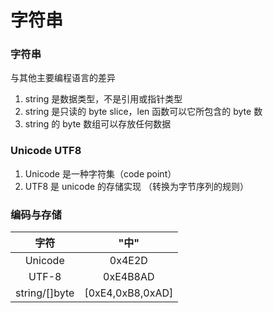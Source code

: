 # 字符串

### 字符串

与其他主要编程语⾔的差异

1. string 是数据类型，不是引⽤或指针类型
2. string 是只读的 byte slice，len 函数可以它所包含的 byte 数
3. string 的 byte 数组可以存放任何数据

### Unicode UTF8

1. Unicode 是⼀种字符集（code point）
2. UTF8 是 unicode 的存储实现 （转换为字节序列的规则）

### 编码与存储

|字符|             "中"|
| :----: |:----:|
|Unicode   |       0x4E2D|
|UTF-8     |       0xE4B8AD|
|string/[]byte|    [0xE4,0xB8,0xAD]|